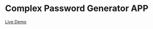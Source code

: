 # Complex Password Generator APP

<a href="https://balajiravi-projects.netlify.app/password/index.html">Live Demo</a>
